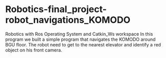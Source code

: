 # Robotics-final_project-robot_navigations_KOMODO
Robotics with Ros Operating System and Catkin_Ws workspace 
In this program we built a simple program that navigates the KOMODO around BGU floor.
The robot need to get to the nearest elevator and identify a red object on his front camera.
